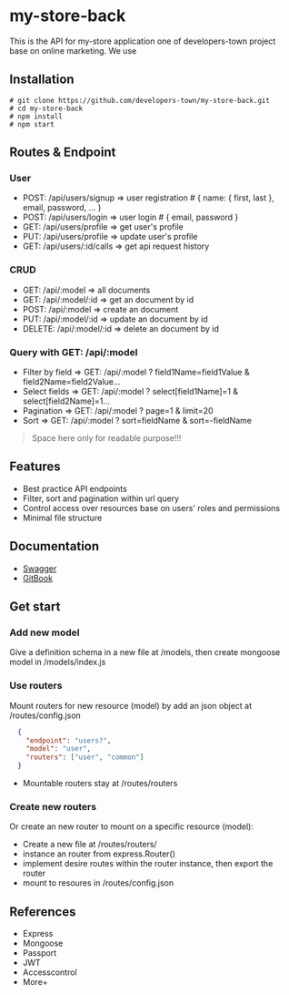 # my-store-back
This is the API for my-store application one of developers-town project base on online marketing. We use

## Installation 
```
# git clone https://github.com/developers-town/my-store-back.git
# cd my-store-back
# npm install
# npm start
```
## Routes & Endpoint

### User
- POST: /api/users/signup     => user registration # { name: { first, last }, email, password, ... }
- POST: /api/users/login      => user login        # { email, password }
- GET:  /api/users/profile    => get user's profile
- PUT:  /api/users/profile    => update user's profile
- GET:  /api/users/:id/calls  => get api request history
### CRUD
- GET:    /api/:model       => all documents
- GET:    /api/:model/:id   => get an document by id
- POST:   /api/:model       => create an document
- PUT:    /api/:model/:id   => update an document by id
- DELETE: /api/:model/:id   => delete an document by id

### Query with GET: /api/:model
- Filter by field => GET: /api/:model ? field1Name=field1Value & field2Name=field2Value...
- Select fields => GET: /api/:model ? select[field1Name]=1 & select[field2Name]=1...
- Pagination => GET: /api/:model ? page=1 & limit=20
- Sort => GET: /api/:model ? sort=fieldName & sort=-fieldName

> Space here only for readable purpose!!!

## Features

- Best practice API endpoints
- Filter, sort and pagination within url query
- Control access over resources base on users' roles and permissions
- Minimal file structure

## Documentation

- [Swagger](https://app.swaggerhub.com/apis-docs/developers-town/my-store/1.0.0)
- [GitBook](https://my-store-developers-town.gitbook.io/my-store-back/)

## Get start

### Add new model
Give a definition schema in a new file at /models, then create mongoose model in /models/index.js

### Use routers
Mount routers for new resource (model) by add an json object at /routes/config.json
```json
  {
    "endpoint": "users?",
    "model": "user",
    "routers": ["user", "common"]
  }
```
 * Mountable routers stay at /routes/routers
 
### Create new routers
Or create an new router to mount on a specific resource (model): 
- Create a new file at /routes/routers/ 
- instance an router from express.Router()
- implement desire routes within the router instance, then export the router
- mount to resoures in /routes/config.json

## References

- Express
- Mongoose
- Passport
- JWT
- Accesscontrol
- More+
